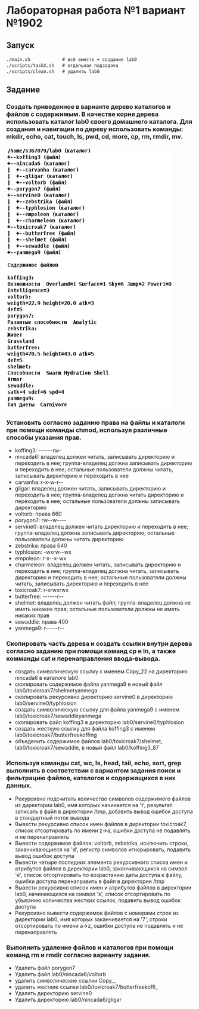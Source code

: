 # Лабораторная работа №1 вариант №1902

## Запуск

```
./main.sh            # всё вместе + создание lab0
./scripts/taskX.sh   # отдельная подзадача
./scripts/clean.sh   # удалить lab0
```

## Задание

### Создать приведенное в варианте дерево каталогов и файлов с содержимым. В качестве корня дерева использовать каталог lab0 своего домашнего каталога. Для создания и навигации по дереву использовать команды: mkdir, echo, cat, touch, ls, pwd, cd, more, cp, rm, rmdir, mv.

![Task image](res/task1.png)

### Установить согласно заданию права на файлы и каталоги при помощи команды chmod, используя различные способы указания прав.

- koffing3: ------rw-
- nincada6: владелец должен читать, записывать директорию и переходить в нее; группа-владелец должна записывать директорию и переходить в нее; остальные пользователи должны читать, записывать директорию и переходить в нее
- carvanha: r-x-w-r--
- gligar: владелец должен читать, записывать директорию и переходить в нее; группа-владелец должна читать директорию и переходить в нее; остальные пользователи должны записывать директорию
- voltorb: права 660
- porygon7: rw--w----
- servine0: владелец должен читать директорию и переходить в нее; группа-владелец должна записывать директорию; остальные пользователи должны читать директорию
- zebstrika: права 640
- typhlosion: -wxrw--wx
- empoleon: r-x--x-wx
- charmeleon: владелец должен читать, записывать директорию и переходить в нее; группа-владелец должна читать, записывать директорию и переходить в нее; остальные пользователи должны читать, записывать директорию и переходить в нее
- toxicroak7: r-xrwxrwx
- butterfree: ------r--
- shelmet: владелец должен читать файл; группа-владелец должна не иметь никаких прав; остальные пользователи должны не иметь никаких прав
- sewaddle: права 400
- yanmega9: r-----r--

### Скопировать часть дерева и создать ссылки внутри дерева согласно заданию при помощи команд cp и ln, а также комманды cat и перенаправления ввода-вывода.

- создать символическую ссылку c именем Copy_22 на директорию nincada6 в каталоге lab0
- скопировать содержимое файла yanmega9 в новый файл lab0/toxicroak7/shelmetyanmega
- скопировать рекурсивно директорию servine0 в директорию lab0/servine0/typhlosion
- cоздать символическую ссылку для файла yanmega9 с именем lab0/toxicroak7/sewaddleyanmega
- скопировать файл koffing3 в директорию lab0/servine0/typhlosion
- cоздать жесткую ссылку для файла koffing3 с именем lab0/toxicroak7/butterfreekoffing
- объеденить содержимое файлов lab0/toxicroak7/shelmet, lab0/toxicroak7/sewaddle, в новый файл lab0/koffing3_87

### Используя команды cat, wc, ls, head, tail, echo, sort, grep выполнить в соответствии с вариантом задания поиск и фильтрацию файлов, каталогов и содержащихся в них данных.

- Рекурсивно подсчитать количество символов содержимого файлов из директории lab0, имя которых начинается на 't', результат записать в файл в директории /tmp, добавить вывод ошибок доступа в стандартный поток вывода
- Вывести рекурсивно список имен файлов в директории toxicroak7, список отсортировать по имени z->a, ошибки доступа не подавлять и не перенаправлять
- Вывести содержимое файлов: voltorb, zebstrika, исключить строки, заканчивающиеся на 'd', регистр символов игнорировать, подавить вывод ошибок доступа
- Вывести четыре последних элемента рекурсивного списка имен и атрибутов файлов в директории lab0, заканчивающихся на символ 'e', список отсортировать по возрастанию даты доступа к файлу, ошибки доступа перенаправить в файл в директории /tmp
- Вывести рекурсивно список имен и атрибутов файлов в директории lab0, начинающихся на символ 's', список отсортировать по убыванию количества жестких ссылок, подавить вывод ошибок доступа
- Рекурсивно вывести содержимое файлов с номерами строк из директории lab0, имя которых заканчивается на '7', строки отсортировать по имени a->z, ошибки доступа не подавлять и не перенаправлять

### Выполнить удаление файлов и каталогов при помощи команд rm и rmdir согласно варианту задания.

- Удалить файл porygon7
- Удалить файл lab0/nincada6/voltorb
- удалить символические ссылки Copy\_\_
- удалить жесткие ссылки lab0/toxicroak7/butterfreekoffi\_
- Удалить директорию servine0
- Удалить директорию lab0/nincada6/gligar

